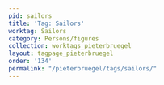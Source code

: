 ```yaml
---
pid: sailors
title: 'Tag: Sailors'
worktag: Sailors
category: Persons/figures
collection: worktags_pieterbruegel
layout: tagpage_pieterbruegel
order: '134'
permalink: "/pieterbruegel/tags/sailors/"
---
```

